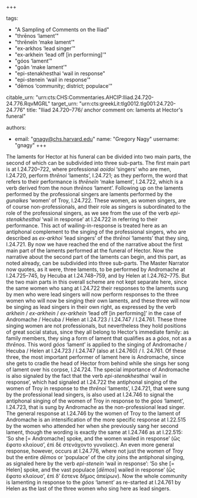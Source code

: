 +++

tags:
- "A Sampling of Comments on the Iliad"
- "thrēnos ‘lament’"
- "thrēneîn ‘make lament’"
- "ex-arkhos ‘lead singer’"
- "ex-arkhein ‘lead off [in performing]&#39;"
- "góos ‘lament’"
- "goân ‘make lament’"
- "epi-stenakhesthai ‘wail in response"
- "epi-stenein ‘wail in response’"
- "dēmos ‘community; district; populace&#39;"

citable_urn: "urn:cts:CHS:Commentaries.AHCIP:Iliad.24.720-24.776.RqvMGRL"
target_urn: "urn:cts:greekLit:tlg0012.tlg001:24.720-24.776"
title: "Iliad 24.720–776/ anchor comment on: laments at Hector&#39;s funeral"

authors:
- email: "gnagy@chs.harvard.edu"
  name: "Gregory Nagy"
  username: "gnagy"
+++

<p>The laments for Hector at his funeral can be divided into two main parts, the second of which can be subdivided into three sub-parts. The first main part is at I.24.720–722, where professional <em>aoidoi</em> ‘singers’ who are men, I.24.720, perform <em>thrēnoi</em> ‘laments’, I.24.721; as they perform, the word that refers to their performance is <em>thrēneîn</em> ‘make lament’, I.24.722, which is a verb derived from the noun <em>thrēnos</em> ‘lament’. Following up on the laments performed by the professional singers are laments performed by the <em>gunaikes</em> ‘women’ of Troy, I.24.722. These women, as women singers, are of course non-professionals, and their role as singers is subordinated to the role of the professional singers, as we see from the use of the verb <em>epi-stenakhesthai</em> ‘wail in response’ at I.24.722 in referring to their performance. This act of wailing-in-response is treated here as an antiphonal complement to the singing of the professional singers, who are described as <em>ex-arkhoi</em> ‘lead singers’ of the <em>thrēnoi</em> ‘laments’ that they sing, I.24.721. By now we have reached the end of the narrative about the first main part of the laments performed at the funeral of Hector. Now the narrative about the second part of the laments can begin, and this part, as noted already, can be subdivided into three sub-parts. The Master Narrator now quotes, as it were, three laments, to be performed by Andromache at I.24.725–745, by Hecuba at I.24.748–759, and by Helen at I.24.762–775. But the two main parts in this overall scheme are not kept separate here, since the same women who sang at I.24.722 their responses to the laments sung by men who were lead singers will now perform responses to the three women who will now be singing their own laments, and these three will now be singing as lead singers in their own right, as expressed by the verb <em>arkhein</em> / <em>ex-arkhein</em> / <em>ex-arkhein</em> ‘lead off [in performing]’ in the case of Andromache / Hecuba / Helen at I.24.723 / I.24.747 / I.24.761. These three singing women are not professionals, but nevertheless they hold positions of great social status, since they all belong to Hector’s immediate family: as family members, they sing a form of lament that qualifies as a <em>góos</em>, not as a <em>thrēnos</em>. This word <em>góos</em> ‘lament’ is applied to the singing of Andromache / Hecuba / Helen at I.24.723 / I.24.747 (also at I.24.760) / I. 24.761. Of these three, the most important performer of lament here is Andromache, since she gets to cradle the head of Hector from behind while she sings her song of lament over his corpse, I.24.724. The special importance of Andromache is also signaled by the fact that the verb <em>epi-stenakhesthai</em> ‘wail in response’, which had signaled at I.24.722 the antiphonal singing of the women of Troy in response to the <em>thrēnoi</em> ‘laments’, I.24.721, that were sung by the professional lead singers, is also used at I.24.746 to signal the antiphonal singing of the women of Troy in response to the <em>góos</em> ‘lament’, I.24.723, that is sung by Andromache as the non-professional lead singer. The general response at I.24.746 by the women of Troy to the lament of Andromache is an intensification of the more specific response at I.22.515 by the women who attended her when she previously sang her second lament, though the wording is exactly the same at I.24.746 as at I.22.515: ‘So she [= Andromache] spoke, and the women wailed in response’ (ὣς ἔφατο κλαίουσ’, ἐπὶ δὲ στενάχοντο γυναῖκες). An even more general response, however, occurs at I.24.776, where not just the women of Troy but the entire <em>dēmos</em> or ‘populace’ of the city joins the antiphonal singing, as signaled here by the verb <em>epi-stenein</em> ‘wail in response’: ‘So she [= Helen] spoke, and the vast populace [<em>dēmos</em>] wailed in response’ (ὣς ἔφατο κλαίουσ’, ἐπὶ δ’ ἔστενε δῆμος ἀπείρων). Now the whole community is lamenting in response to the <em>góos</em> ‘lament’ as re-started at I.24.761 by Helen as the last of the three women who sing here as lead singers.  </p>